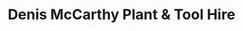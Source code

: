 ---
title: "Denis McCarthy Plant & Tool Hire"
url: /cork/denis-mccarthy-plant-und-tool-hire/
shop: Werkzeuge
---